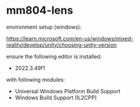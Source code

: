 # mm804-lens
environment setup (windows):

https://learn.microsoft.com/en-us/windows/mixed-reality/develop/unity/choosing-unity-version

ensure the following editor is installed:
- 2022.3.49f1

with following modules:
- Universal Windows Platform Build Support
- Windows Build Support (IL2CPP)